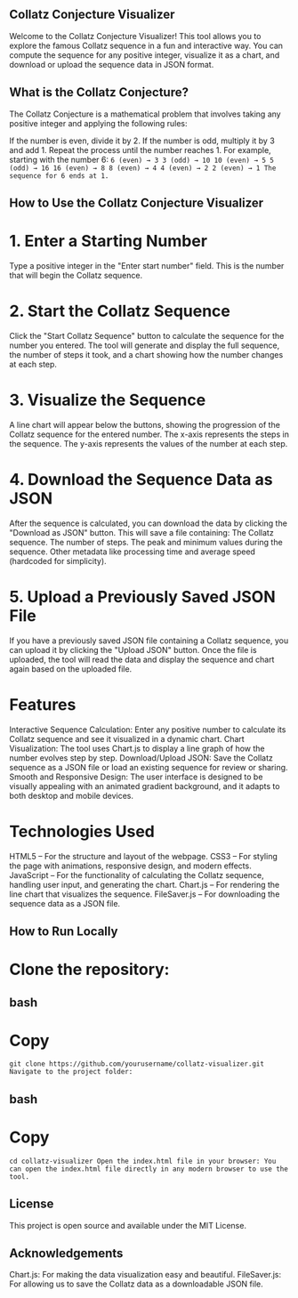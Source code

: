 ## Collatz Conjecture Visualizer
Welcome to the Collatz Conjecture Visualizer! This tool allows you to explore the famous Collatz sequence in a fun and interactive way. 
You can compute the sequence for any positive integer, visualize it as a chart, and download or upload the sequence data in JSON format.

## What is the Collatz Conjecture?
The Collatz Conjecture is a mathematical problem that involves taking any positive integer and applying the following rules:

If the number is even, divide it by 2.
If the number is odd, multiply it by 3 and add 1.
Repeat the process until the number reaches 1.
For example, starting with the number 6:
``
6 (even) → 3
3 (odd) → 10
10 (even) → 5
5 (odd) → 16
16 (even) → 8
8 (even) → 4
4 (even) → 2
2 (even) → 1
The sequence for 6 ends at 1.
``
## How to Use the Collatz Conjecture Visualizer
# 1. Enter a Starting Number
Type a positive integer in the "Enter start number" field. This is the number that will begin the Collatz sequence.
# 2. Start the Collatz Sequence
Click the "Start Collatz Sequence" button to calculate the sequence for the number you entered.
The tool will generate and display the full sequence, the number of steps it took, and a chart showing how the number changes at each step.
# 3. Visualize the Sequence
A line chart will appear below the buttons, showing the progression of the Collatz sequence for the entered number.
The x-axis represents the steps in the sequence.
The y-axis represents the values of the number at each step.
# 4. Download the Sequence Data as JSON
After the sequence is calculated, you can download the data by clicking the "Download as JSON" button. This will save a file containing:
The Collatz sequence.
The number of steps.
The peak and minimum values during the sequence.
Other metadata like processing time and average speed (hardcoded for simplicity).
# 5. Upload a Previously Saved JSON File
If you have a previously saved JSON file containing a Collatz sequence, you can upload it by clicking the "Upload JSON" button.
Once the file is uploaded, the tool will read the data and display the sequence and chart again based on the uploaded file.
# Features
Interactive Sequence Calculation: Enter any positive number to calculate its Collatz sequence and see it visualized in a dynamic chart.
Chart Visualization: The tool uses Chart.js to display a line graph of how the number evolves step by step.
Download/Upload JSON: Save the Collatz sequence as a JSON file or load an existing sequence for review or sharing.
Smooth and Responsive Design: The user interface is designed to be visually appealing with an animated gradient background, and it adapts to both desktop and mobile devices.
# Technologies Used
HTML5 – For the structure and layout of the webpage.
CSS3 – For styling the page with animations, responsive design, and modern effects.
JavaScript – For the functionality of calculating the Collatz sequence, handling user input, and generating the chart.
Chart.js – For rendering the line chart that visualizes the sequence.
FileSaver.js – For downloading the sequence data as a JSON file.

## How to Run Locally
# Clone the repository:

## bash
# Copy
`
git clone https://github.com/yourusername/collatz-visualizer.git
Navigate to the project folder:
`
## bash
# Copy
`
cd collatz-visualizer
Open the index.html file in your browser: You can open the index.html file directly in any modern browser to use the tool.
`
## License
This project is open source and available under the MIT License.

## Acknowledgements
Chart.js: For making the data visualization easy and beautiful.
FileSaver.js: For allowing us to save the Collatz data as a downloadable JSON file.
